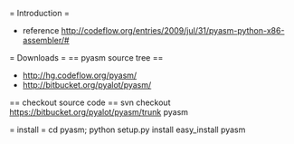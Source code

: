 = Introduction =

* reference http://codeflow.org/entries/2009/jul/31/pyasm-python-x86-assembler/#

= Downloads =
== pyasm source tree ==
* http://hg.codeflow.org/pyasm/
* http://bitbucket.org/pyalot/pyasm/

== checkout source code ==
 svn checkout https://bitbucket.org/pyalot/pyasm/trunk pyasm

= install =
cd pyasm; python setup.py install
easy_install pyasm

